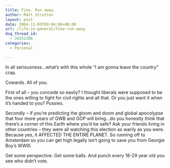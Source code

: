 ```yaml
---
title: Fine. Run away.
author: Matt Stratton
layout: post
date: 2004-11-03T09:04:00+00:00
url: /life-in-general/fine-run-away
dsq_thread_id:
  - 28251206
categories:
  - Personal

---
```

In all seriousness&#8230;what&#8217;s with this whole &#8220;I am gonna leave the country&#8221; crap.

Cowards. All of you.

First of all &#8211; you concede so easily? I thought liberals were supposed to be the ones willing to fight for civil rights and all that. Or you just want it when it&#8217;s handed to you? Pussies.

Secondly &#8211; if you&#8217;re predicting the gloom and doom and global apocolypse that four more years of GWB and GOP will bring&#8230;do you honestly think that there&#8217;s a corner of this Earth where you&#8217;d be safe? Ask your friends living in other countries &#8211; they were all watching this election as warily as you were. Because yes, it AFFECTED THE ENTIRE PLANET. So running off to Amsterdam so you can get high legally isn&#8217;t going to save you from Georgie Boy&#8217;s WWIII.

Get some perspective. Get some balls. And punch every 18-29 year old you see who didn&#8217;t vote.